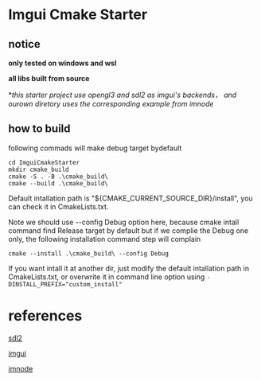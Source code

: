 # Imgui Cmake Starter
## notice
**only tested on windows and wsl**

**all libs built from source**

**this starter project use opengl3 and sdl2 as imgui's backends， and ourown diretory uses the corresponding example from imnode*

## how to build
following commads will make debug target bydefault

~~~shell
cd ImguiCmakeStarter
mkdir cmake_build
cmake -S . -B .\cmake_build\
cmake --build .\cmake_build\ 
~~~~

Default intallation path is "${CMAKE_CURRENT_SOURCE_DIR}/install", you can check it in CmakeLists.txt.  

Note we should use --config Debug option here, because cmake intall command find Release target by default but if we complie the Debug one only, the following installation command step will complain

~~~shell
cmake --install .\cmake_build\ --config Debug 
~~~

If you want intall it at another dir, just modify the default intallation path in CmakeLists.txt, or overwrite it in command line option using `-DINSTALL_PREFIX="custom_install"`

# references
[sdl2](https://github.com/libsdl-org/SDL)

[imgui](https://github.com/ocornut/imgui)

[imnode](https://github.com/Nelarius/imnodes)
